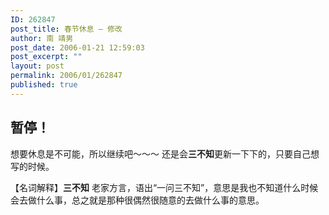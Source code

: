 ```yaml
---
ID: 262847
post_title: 春节休息 — 修改
author: 南 靖男
post_date: 2006-01-21 12:59:03
post_excerpt: ""
layout: post
permalink: 2006/01/262847
published: true
---
```

暂停！
-----------------------------
想要休息是不可能，所以继续吧～～～
还是会<strong>三不知</strong>更新一下下的，只要自己想写的时候。

【名词解释】<strong>三不知</strong> 老家方言，语出“一问三不知”，意思是我也不知道什么时候会去做什么事，总之就是那种很偶然很随意的去做什么事的意思。